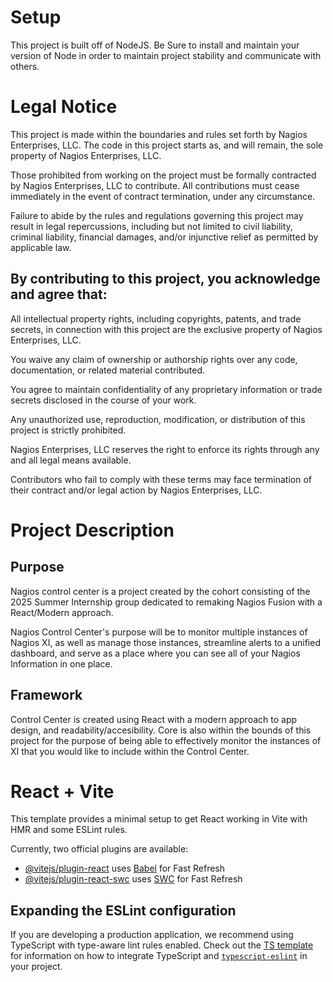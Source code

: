 # Setup
This project is built off of NodeJS. Be Sure to install and maintain your version of Node in order to maintain project stability and communicate with others.

# Legal Notice
This project is made within the boundaries and rules set forth by Nagios Enterprises, LLC. The code in this project starts as, and will remain, the sole property of Nagios Enterprises, LLC.

Those prohibited from working on the project must be formally contracted by Nagios Enterprises, LLC to contribute. All contributions must cease immediately in the event of contract termination, under any circumstance.

Failure to abide by the rules and regulations governing this project may result in legal repercussions, including but not limited to civil liability, criminal liability, financial damages, and/or injunctive relief as permitted by applicable law.

## By contributing to this project, you acknowledge and agree that:

All intellectual property rights, including copyrights, patents, and trade secrets, in connection with this project are the exclusive property of Nagios Enterprises, LLC.

You waive any claim of ownership or authorship rights over any code, documentation, or related material contributed.

You agree to maintain confidentiality of any proprietary information or trade secrets disclosed in the course of your work.

Any unauthorized use, reproduction, modification, or distribution of this project is strictly prohibited.

Nagios Enterprises, LLC reserves the right to enforce its rights through any and all legal means available.

Contributors who fail to comply with these terms may face termination of their contract and/or legal action by Nagios Enterprises, LLC.

# Project Description
## Purpose
Nagios control center is a project created by the cohort consisting of the 2025 Summer Internship group dedicated to remaking Nagios Fusion with a React/Modern approach.

Nagios Control Center's purpose will be to monitor multiple instances of Nagios XI, as well as manage those instances, streamline alerts to a unified dashboard, and serve as a place where you can see all of your Nagios Information in one place. 

## Framework
Control Center is created using React with a modern approach to app design, and readability/accesibility. Core is also within the bounds of this project for the purpose of being able to effectively monitor the instances of XI that you would like to include within the Control Center. 

# React + Vite

This template provides a minimal setup to get React working in Vite with HMR and some ESLint rules.

Currently, two official plugins are available:

- [@vitejs/plugin-react](https://github.com/vitejs/vite-plugin-react/blob/main/packages/plugin-react) uses [Babel](https://babeljs.io/) for Fast Refresh
- [@vitejs/plugin-react-swc](https://github.com/vitejs/vite-plugin-react/blob/main/packages/plugin-react-swc) uses [SWC](https://swc.rs/) for Fast Refresh

## Expanding the ESLint configuration

If you are developing a production application, we recommend using TypeScript with type-aware lint rules enabled. Check out the [TS template](https://github.com/vitejs/vite/tree/main/packages/create-vite/template-react-ts) for information on how to integrate TypeScript and [`typescript-eslint`](https://typescript-eslint.io) in your project.
